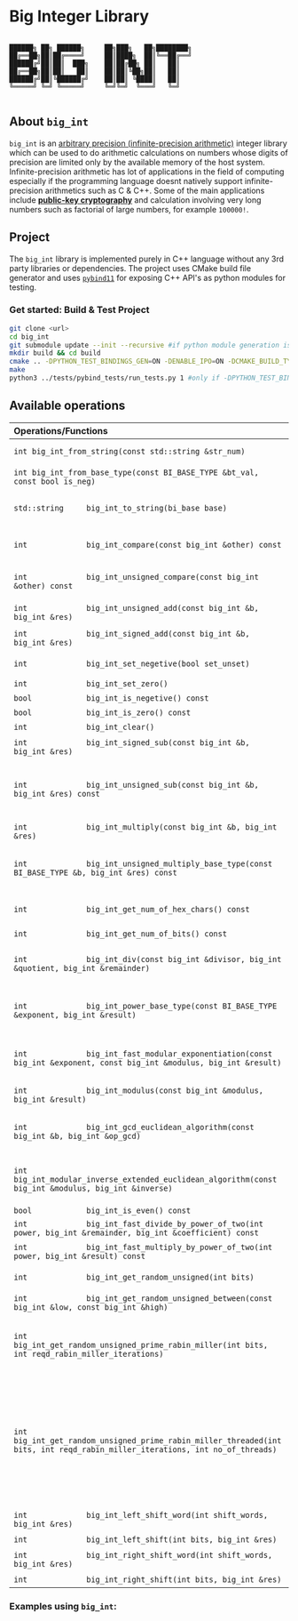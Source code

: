 # Big Integer Library

```

██████╗ ██╗ ██████╗     ██╗███╗   ██╗████████╗
██╔══██╗██║██╔════╝     ██║████╗  ██║╚══██╔══╝
██████╔╝██║██║  ███╗    ██║██╔██╗ ██║   ██║   
██╔══██╗██║██║   ██║    ██║██║╚██╗██║   ██║   
██████╔╝██║╚██████╔╝    ██║██║ ╚████║   ██║   
╚═════╝ ╚═╝ ╚═════╝     ╚═╝╚═╝  ╚═══╝   ╚═╝   
                                  
```
## About `big_int`

`big_int` is an [arbitrary precision (infinite-precision arithmetic)](https://en.wikipedia.org/wiki/Arbitrary-precision_arithmetic) integer library which can be used to do arithmetic calculations on numbers whose digits of precision are limited only by the available memory of the host system. Infinite-precision arithmetic has lot of applications in the field of computing especially if the programming language doesnt natively support infinite-precision arithmetics such as C & C++. Some of the main applications include [**public-key cryptography**](https://en.wikipedia.org/wiki/Public-key_cryptography) and calculation involving very long numbers such as factorial of large numbers, for example `100000!`.


## Project

The `big_int` library is implemented purely in C++ language without any 3rd party libraries or dependencies. The project uses CMake build file generator and uses [`pybind11`](https://github.com/pybind/pybind11) for exposing C++ API's as python modules for testing.

### Get started: Build & Test Project

``` sh
git clone <url>
cd big_int
git submodule update --init --recursive #if python module generation is required
mkdir build && cd build
cmake .. -DPYTHON_TEST_BINDINGS_GEN=ON -DENABLE_IPO=ON -DCMAKE_BUILD_TYPE=Release #turn -DPYTHON_TEST_BINDINGS_GEN=OFF if  python module generation is not required
make
python3 ../tests/pybind_tests/run_tests.py 1 #only if -DPYTHON_TEST_BINDINGS_GEN=ON
```

## Available operations

| Operations/Functions | Brief description |
|     :---      | :---          |
| `int big_int_from_string(const std::string &str_num)`     | Convert a hexadicimal string of any length to `big_int`.    |
| `int big_int_from_base_type(const BI_BASE_TYPE &bt_val, const bool is_neg)`      | Convert a number of type `BI_BASE_TYPE` (default, `uint32_t`) to `big_int`.      |
|  `std::string     big_int_to_string(bi_base base)`      |   Convert a `big_int` to string (Note: Currently only support hexadecimal string output)    |
|   `int             big_int_compare(const big_int &other) const`     |  Compare two `big_int`s, returns 1 if calling `big_int` is greater than `other`, 0 if equal and -1 if less than.    |
|    `int             big_int_unsigned_compare(const big_int &other) const`    | Unsigned comparisson, returns 1 if calling `big_int` is greater than `other`, 0 if equal and -1 if less than.       |
|   `int             big_int_unsigned_add(const big_int &b, big_int &res)`     |   Does unsigned addition of two `big_int`s and stores the result in res.   |
|  `int             big_int_signed_add(const big_int &b, big_int &res)`      |   Does signed addition of two `big_int`s and stores the result in res.    |
|    `int             big_int_set_negetive(bool set_unset)`    |    Set `big_int` as negetive/positive based on `set_unset`  |
|   `int             big_int_set_zero()`     |   Set `big_int` as zero   |
|   `bool            big_int_is_negetive() const`     |    Check if the `big_int` is negetive  |
|    `bool            big_int_is_zero() const`    |  Check if the `big_int` is zero    |
|     `int             big_int_clear()`   |  Clear the contents    |
|    `int             big_int_signed_sub(const big_int &b, big_int &res)`    |   Does signed subtraction of two `big_int`s and stores the result in res    |
|   `int             big_int_unsigned_sub(const big_int &b, big_int &res) const`     |    Does unsigned subtraction of two `big_int`s and stores the result in res. (Note: This functions `throws` if the absolute value of argument `other` is less than the calling object. )  |
|   `int             big_int_multiply(const big_int &b, big_int &res)`     |   Does signed multiplication of two `big_int`s and stores the result in res   |
|   `int             big_int_unsigned_multiply_base_type(const BI_BASE_TYPE &b, big_int &res) const`     |   Does unsigned multiplication of calling `big_int` and a `BI_BASE_TYPE` (default, `uint32_t`) value and stores the result in res   |
|    `int             big_int_get_num_of_hex_chars() const`    |   Get the number of hex characters in the hexadecimal representation of the `big_int`   |
|   `int             big_int_get_num_of_bits() const`     |   Get the bit size of the calling `bit_int`   |
|  `int             big_int_div(const big_int &divisor, big_int &quotient, big_int &remainder)`      |  Signed division of calling `big_int` with the `divisor` `big_int` and stores the quotient in `quotient` and remainder in `remainder`    |
|    `int             big_int_power_base_type(const BI_BASE_TYPE &exponent, big_int &result)`    |  Calculates the power of calling big_int when its raised to    a `BI_BASE_TYPE` (default, `uint32_t`) value, `exponent` and stores the result in `result`  |
|   `int             big_int_fast_modular_exponentiation(const big_int &exponent, const big_int &modulus, big_int &result)`     |   Calculates the fast modular exponentiation using the **fast modular exponentiation algorithm** and stores the result in `result`.   |
|   `int             big_int_modulus(const big_int &modulus, big_int &result)`     |   Calculates the modulus of the calling `big_int` and stores the result in `result`.    |
|   `int             big_int_gcd_euclidean_algorithm(const big_int &b, big_int &op_gcd)`     |    Calculates the greatest common divisor of the calling `big_int` and another `big_int` `b` using the **euclidean algorithm** and stores the result in `op_gcd`  |
| `int             big_int_modular_inverse_extended_euclidean_algorithm(const big_int &modulus, big_int &inverse)`       |  Calculates the modular inverse of the calling `big_int` in the field `modulus`, using **extended euclidean algorithm** and stores the result in `inverse`    |
|   `bool            big_int_is_even() const`     | Check if number is even     |
|   `int             big_int_fast_divide_by_power_of_two(int power, big_int &remainder, big_int &coefficient) const`     |   Fast division of big_int by powers of 2   |
|  `int             big_int_fast_multiply_by_power_of_two(int power, big_int &result) const`      |   Fast multiplication of big_int by powers of 2   |
|   `int             big_int_get_random_unsigned(int bits)`     | Generate a random unsigned big_int with given number of bits     |
|    `int             big_int_get_random_unsigned_between(const big_int &low, const big_int &high)`    |   Generate a random unsigned `big_int` between given `low` and `high` `big_int`s  |
|    `int             big_int_get_random_unsigned_prime_rabin_miller(int bits, int reqd_rabin_miller_iterations)`    |   Generate a random unsigned prime `big_int` of given bits, at verifies the primility using **Rabin Miller algorithm** for the given `reqd_rabin_miller_iterations` iterations   |
|   `int  big_int_get_random_unsigned_prime_rabin_miller_threaded(int bits, int reqd_rabin_miller_iterations, int no_of_threads)`     |  Generate a random unsigned prime `big_int` of given bits, at verifies the primility using **Rabin Miller algorithm** for the given `reqd_rabin_miller_iterations` iterations, using `no_of_threads` threads. Negetive or 0 thread count causes maximum (`std::thread::hardware_concurrency();`) threads to be used, more than `std::thread::hardware_concurrency();` will cause max threads to be `std::thread::hardware_concurrency();`    |
|   `int             big_int_left_shift_word(int shift_words, big_int &res)`     |   Left shift the `big_int` with `shift_words` mulitples of 32 bits.   |
|     `int             big_int_left_shift(int bits, big_int &res)`   |   Left shift the `big_int` with given `bits`.     |
|   `int             big_int_right_shift_word(int shift_words, big_int &res)`     |   Right shift the `big_int` with `shift_words` mulitples of 32 bits.   |
|     `int             big_int_right_shift(int bits, big_int &res)`   |  Right shift the `big_int` with given `bits`.     |

### Examples using `big_int`:

